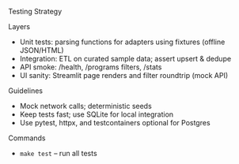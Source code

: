 Testing Strategy

Layers
- Unit tests: parsing functions for adapters using fixtures (offline JSON/HTML)
- Integration: ETL on curated sample data; assert upsert & dedupe
- API smoke: /health, /programs filters, /stats
- UI sanity: Streamlit page renders and filter roundtrip (mock API)

Guidelines
- Mock network calls; deterministic seeds
- Keep tests fast; use SQLite for local integration
- Use pytest, httpx, and testcontainers optional for Postgres

Commands
- `make test` – run all tests

